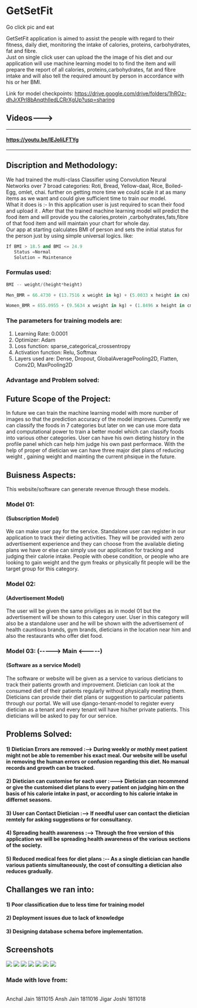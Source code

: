 # GetSetFit  
Go click pic and eat

GetSetFit application is aimed to assist the people with regard to their fitness, daily diet, monitoring the intake of calories, proteins, carbohydrates, fat and fibre.  
Just on single click user can upload the the image of his diet and our application will use machine learning model to to find the item and will prepare the report of all calories, proteins,carbohydrates, fat and fibre intake and will also tell the required amount by person in accordance with his or her BMI.

Link for model checkpoints: https://drive.google.com/drive/folders/1hROz-dhJrXPrl8bAnqthIledLCRrXgUp?usp=sharing

## Videos--->
--------------------
#### https://youtu.be/lEJoIiLFTYg
---------------------------------

## Discription and Methodology:
We had trained the multi-class Classifier using Convolution Neural Networks over 7 broad categories: Roti, Bread, Yellow-daal, Rice, Boiled-Egg, omlet, chai.
further on getting more time we could scale it at as many items as we want and could give sufficient time to train our model.  
What it does is :- In this application user is just required to scan their food and upload it . After that the trained machine learning model will predict the food item and will provide you the calories,protein ,carbohydrates,fats,fibre of that food item and will maintain your chart for whole day.   
Our app at starting calculates BMI of person and sets the initial status for the person just by using simple universal logics. like:  

```python
If BMI > 18.5 and BMI <= 24.9
   Status =Normal
   Solution = Maintenance
```
### Formulas used: 
```python
BMI -- weight/(height*height)

Men_BMR = 66.4730 + (13.7516 x weight in kg) + (5.0033 x height in cm) – (6.7550 x age in years)

Women_BMR = 655.0955 + (9.5634 x weight in kg) + (1.8496 x height in cm) – (4.6756 x age in years)
```
### The parameters for training models are:
1. Learning Rate: 0.0001
2. Optimizer: Adam
3. Loss function: sparse_categorical_crossentropy
4. Activation function: Relu, Softmax
5. Layers used are: Dense, Dropout, GlobalAveragePooling2D, Flatten, Conv2D, MaxPooling2D

### Advantage and Problem solved:





## Future Scope of the Project:


In future we can train the machine learning model with more number of images so that the prediction accuracy of the model improves. Currently we can classify the foods in 7 categories but later on we can use more data and computational power to train a better model which can classify foods into various other categories. User can have his own dieting history in the profile panel which can help him judge his own past performace. With the help of proper of dietician we can have three major diet plans of reducing weight , gaining weight and mainting the current phsique in the future.



## Buisness Aspects:



This website/software can generate revenue through these models.

### Model 01:
#### (Subscription Model)

We can make user pay for the service. Standalone user can register in our application to track their dieting activities. They will be provided with zero advertisement experience and they can choose from the available dieting plans we have or else can simply use our application for tracking and judging their calorie intake. People with obese condition, or people who are looking to gain weight and the gym freaks or physically fit people will be the target group for this category.



### Model 02:
#### (Advertisement Model)


The user will be given the same priviliges as in model 01 but the advertisement will be shown to this category user. User in this category will also be a standalone user and he will be shown with the advertisement of health cauntious brands, gym brands, dieticians in the location near him and also the restaurants who offer diet food. 


### Model 03: (-----> Main  <-----)
#### (Software as a service Model)


The software or website will be given as a service to various dieticians to track their patients growth and improvement. Dietician can look at the consumed diet of their patients regularly without physically meeting them. Dieticians can provide their diet plans or suggestion to particular patients through our portal. We will use django-tenant-model to register every dietician  as a tenant and every tenant will have his/her private patients. This dieticians will be asked to pay for our service.



## Problems Solved:

#### 1) Dietician Errors are removed :-->  During weekly or mothly meet patient might not be able to remember his exact meal. Our website will be useful in removing the human errors or confusion regarding this diet. No manual records and growth can be tracked.


#### 2) Dietician can customise for each user :---> Dietician can recommend or give the customised diet plans to every patient on judging him on the basis of his calorie intake in past, or according to his calorie intake in differnet seasons.


#### 3) User can Contact Dietician :--> If needful user can contact the dietician remtely for asking suggestions or for consultancy.

#### 4) Spreading health awareness :--> Through the free version of this application we will be spreading health awareness of the various sections of the society.


#### 5) Reduced medical fees for diet plans :-- As a single dietician can handle various patients simultaneously, the cost of consulting a dietician also reduces gradually.


## Challanges we ran into:


#### 1) Poor classification due to less time for training model



#### 2) Deployment issues due to lack of knowledge


#### 3) Designing database schema before implementation.


## Screenshots
<div display=table; clear=both class="row">
<img src="final-pics/cbs-1.jpeg">
<img src="final-pics/cbs-2.jpeg">
<img src="final-pics/cbs-3.jpeg">
<img src="final-pics/cbs-4.jpeg">
<img src="final-pics/cbs-5.jpeg">
<img src="final-pics/cbs-6.jpeg">
<img src="final-pics/cbs-7.jpeg">

</div>

### Made with love from:
<br>
Anchal Jain 1811015
Ansh Jain 1811016
Jigar Joshi 1811018








